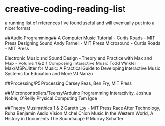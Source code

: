 # creative-coding-reading-list
a running list of references I've found useful and will eventually put into a nicer format


##Audio Programming##
A Computer Music Tutorial - Curtis Roads - MIT Press
Designing Sound Andy Farnell - MIT Press
Microsound - Curtis Roads - MIT Press

Electronic Music and Sound Design - Theory and Practice with Max and Msp - Volume 1 & 2
1 
Composing Interactive Music  Todd Winkler
Max/MSP/Jitter for Music: A Practical Guide to Developing Interactive Music Systems for Education and More VJ Manzo

##Processing/P5
Processing Carsey Reas, Ben Fry, MIT Press

##Microncontrollers/Teensy/Arduino
Programming Interactivity, Joshua Noble, O'Reilly
Physical Computing Tom Igoe


##Theory
Musimathics 1 & 2 Gareth Loy - MIT Press
Race After Technology, Ruha Benjamin
Audio Vision Michel Chion
Music In the Western World, A History in Documents
The Soundscape R Murray Schaffer
